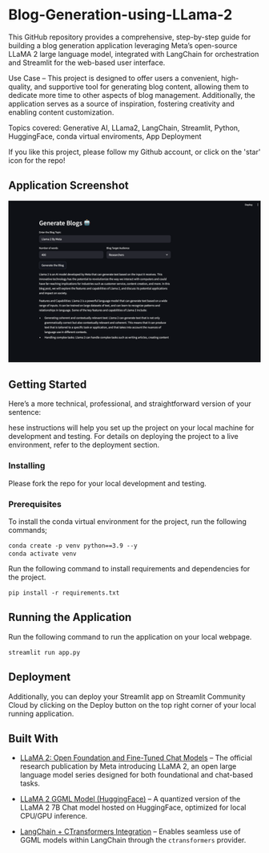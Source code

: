 # Blog-Generation-using-LLama-2
This GitHub repository provides a comprehensive, step-by-step guide for building a blog generation application leveraging Meta’s open-source LLaMA 2 large language model, integrated with LangChain for orchestration and Streamlit for the web-based user interface.

Use Case – This project is designed to offer users a convenient, high-quality, and supportive tool for generating blog content, allowing them to dedicate more time to other aspects of blog management. Additionally, the application serves as a source of inspiration, fostering creativity and enabling content customization.

Topics covered: Generative AI, LLama2, LangChain, Streamlit, Python, HuggingFace, conda virtual enviroments, App Deployment

If you like this project, please follow my Github account, or click on the 'star' icon for the repo!

## Application Screenshot

![App Screenshot](https://raw.githubusercontent.com/Govindrm7/Blog-Generation-using-LLama-2/main/App%20Screenshot.png)

## Getting Started

Here’s a more technical, professional, and straightforward version of your sentence:

hese instructions will help you set up the project on your local machine for development and testing. For details on deploying the project to a live environment, refer to the deployment section.


### Installing

Please fork the repo for your local development and testing.

### Prerequisites

To install the conda virtual environment for the project, run the following commands;

```
conda create -p venv python==3.9 --y
conda activate venv
```
Run the following command to install requirements and dependencies for the project.

```
pip install -r requirements.txt
```

## Running the Application

Run the following command to run the application on your local webpage.

```
streamlit run app.py
```

## Deployment

Additionally, you can deploy your Streamlit app on Streamlit Community Cloud by clicking on the Deploy button on the top right corner of your local running application.

## Built With

* [LLaMA 2: Open Foundation and Fine-Tuned Chat Models](https://ai.meta.com/research/publications/llama-2-open-foundation-and-fine-tuned-chat-models/) – The official research publication by Meta introducing LLaMA 2, an open large language model series designed for both foundational and chat-based tasks.

* [LLaMA 2 GGML Model (HuggingFace)](https://huggingface.co/TheBloke/Llama-2-7B-Chat-GGML?source=post_page-----fcb0a3c55278--------------------------------) – A quantized version of the LLaMA 2 7B Chat model hosted on HuggingFace, optimized for local CPU/GPU inference.

* [LangChain + CTransformers Integration](https://python.langchain.com/docs/integrations/providers/ctransformers/) – Enables seamless use of GGML models within LangChain through the `ctransformers` provider.
